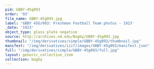 ```yaml
---
pid: GBBY-45g093
order: '93'
file_name: GBBY-45g093.jpg
label: 'GBBY 45G/093: Freshman Football Team photos - 1923'
_date: '1923'
object_type: glass plate negative
source: http://archives.nd.edu/Bagby/GBBY-45g093.jpg
thumbnail: "/img/derivatives/simple/GBBY-45g093/thumbnail.jpg"
manifest: "/img/derivatives/iiif/images/GBBY-45g093/manifest.json"
full: "/img/derivatives/simple/GBBY-45g093/full.jpg"
layout: generic_collection_item
collection: bagby
---
```

